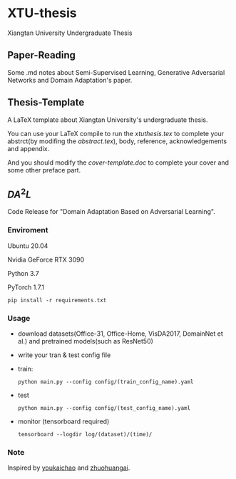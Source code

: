 # XTU-thesis

Xiangtan University Undergraduate Thesis

## Paper-Reading

Some .md notes about Semi-Supervised Learning, Generative Adversarial Networks and Domain Adaptation's paper.

## Thesis-Template

A LaTeX template about Xiangtan University's undergraduate thesis.

You can use your LaTeX compile to run the *xtuthesis.tex* to complete your abstrct(by modifing the *abstract.tex*), body, reference, acknowledgements and appendix. 

And you should modify the *cover-template.doc* to complete your cover and some other preface part.

## $DA^2L$ 

Code Release for "Domain Adaptation Based on Adversarial Learning".

### Enviroment

Ubuntu 20.04

Nvidia GeForce RTX 3090

Python 3.7

PyTorch 1.7.1

`pip install -r requirements.txt`

### Usage

- download datasets(Office-31, Office-Home, VisDA2017, DomainNet et al.) and pretrained models(such as ResNet50)

- write your tran & test config file

- train:

  `python main.py --config config/(train_config_name).yaml`

- test

  `python main.py --config config/(test_config_name).yaml`

- monitor (tensorboard required)

  `tensorboard --logdir log/(dataset)/(time)/`

### Note

Inspired by [youkaichao](https://github.com/thuml/Universal-Domain-Adaptation) and [zhuohuangai](https://github.com/zhuohuangai/cafa-1).
